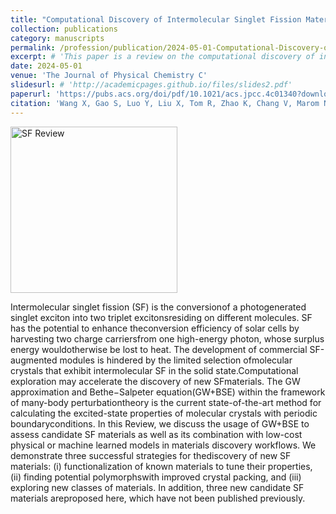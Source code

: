 ```yaml
---
title: "Computational Discovery of Intermolecular Singlet Fission Materials Using Many-Body Perturbation Theory"
collection: publications
category: manuscripts
permalink: /profession/publication/2024-05-01-Computational-Discovery-of-Intermolecular-Singlet-Fission-Materials-Using-Many-Body-Perturbation-Theory
excerpt: # 'This paper is a review on the computational discovery of intermolecular singlet fission materials using many-body perturbation theory.'
date: 2024-05-01
venue: 'The Journal of Physical Chemistry C'
slidesurl: # 'http://academicpages.github.io/files/slides2.pdf'
paperurl: 'https://pubs.acs.org/doi/pdf/10.1021/acs.jpcc.4c01340?download=true'
citation: 'Wang X, Gao S, Luo Y, Liu X, Tom R, Zhao K, Chang V, Marom N. Computational Discovery of Intermolecular Singlet Fission Materials Using Many-Body Perturbation Theory. The Journal of Physical Chemistry C. 2024 May 1;128(19):7841-64.'
---
```


<img src="/images/SFReviewJPC24.png" alt="SF Review" style="height: 200pt;">

Intermolecular singlet fission (SF) is the conversionof a photogenerated singlet exciton into two triplet excitonsresiding on different molecules. SF has the potential to enhance theconversion efficiency of solar cells by harvesting two charge carriersfrom one high-energy photon, whose surplus energy wouldotherwise be lost to heat. The development of commercial SF-augmented modules is hindered by the limited selection ofmolecular crystals that exhibit intermolecular SF in the solid state.Computational exploration may accelerate the discovery of new SFmaterials. The GW approximation and Bethe−Salpeter equation(GW+BSE) within the framework of many-body perturbationtheory is the current state-of-the-art method for calculating the excited-state properties of molecular crystals with periodic boundaryconditions. In this Review, we discuss the usage of GW+BSE to assess candidate SF materials as well as its combination with low-cost physical or machine learned models in materials discovery workflows. We demonstrate three successful strategies for thediscovery of new SF materials: (i) functionalization of known materials to tune their properties, (ii) finding potential polymorphswith improved crystal packing, and (iii) exploring new classes of materials. In addition, three new candidate SF materials areproposed here, which have not been published previously.
